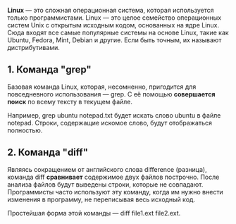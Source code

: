 **Linux** — это сложная операционная система, которая используется только программистами. 
Linux — это целое семейство операционных систем Unix с открытым исходным кодом, основанных на ядре Linux. Сюда входят все самые популярные системы на основе Linux, такие как Ubuntu, Fedora, Mint, Debian и другие. Если быть точным, их называют дистрибутивами.

## 1. Команда "grep"

Базовая команда Linux, которая, несомненно, пригодится для повседневного использования — grep. С её помощью **совершается поиск** по всему тексту в текущем файле.

Например, grep ubuntu notepad.txt будет искать слово ubuntu в файле notepad. Строки, содержащие искомое слово, будут отображаться полностью.

## 2. Команда "diff"

Являясь сокращением от английского слова difference (разница), команда diff **сравнивает** содержимое двух файлов построчно. После анализа файлов будут выведены строки, которые не совпадают. Программисты часто используют эту команду, когда им нужно внести изменения в программу, не переписывая весь исходный код.

Простейшая форма этой команды — diff file1.ext file2.ext.



